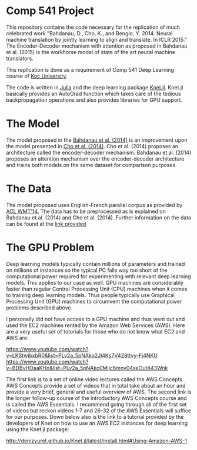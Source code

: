 # Comp 541 Project

This repository contains the code necessary for the replication of much celebrated work "Bahdanau, D., Cho, K., and Bengio, Y. 2014. Neural machine translation by jointly learning to align and translate. In ICLR 2015." The Encoder-Decoder mechanism with attention as proposed in Bahdanau et al. (2015) is the workhorse model of state of the art neural machine translators. 

This replication is done as a requirement of Comp 541 Deep Learning course of [Koç University](https://www.ku.edu.tr/en/home).   

The code is written in [Julia](https://julialang.org/) and the deep learning package [Knet.jl](http://denizyuret.github.io/Knet.jl/latest/index.html). Knet.jl basically provides an AutoGrad function which takes care of the tedious backpropagation operations and also provides libraries for GPU support.

# The Model 

The model proposed in the [Bahdanau et al. (2014)](https://arxiv.org/abs/1409.0473) is an improvement upon the model presented in [Cho et al. (2014)](https://arxiv.org/abs/1406.1078). Cho et al. (2014) proposes an architecture called the encoder-decoder mechanism. Bahdanau et al. (2014) proposes an attention mechanism over the encoder-decoder architecture and trains both models on the same dataset for comparison purposes. 

# The Data

The model proposed uses English-French parallel corpus as provided by [ACL WMT'14.](http://www.statmt.org/wmt14/translation-task.html) The data has to be preprocessed as is explained on Bahdanau et al. (2014) and Cho et al. (2014). Further information on the data can be found at the [link provided](https://docs.google.com/spreadsheets/d/1RGxpRhzQm0-NSgDX6_ljcOEUs4EQYtCWo6fK9fVMDiE/edit#gid=0)


# The GPU Problem

Deep learning models typically contain millions of parameters and trained on millions of instances so the typical PC falls way too short of the computational power required for experimenting with relevant deep learning models. This applies to our case as well. GPU machines are considerably faster than regular Central Processing Unit (CPU) machines when it comes to training deep learning models. Thus people typically use Graphical Processing Unit (GPU) machines to circumvent the computational power problems described above.

I personally did not have access to a GPU machine and thus went out and used the EC2 machines rented by the Amazon Web Services (AWS). Here are a very useful set of tutorials for those who do not know what EC2 and AWS are:

https://www.youtube.com/watch?v=LKStwibxbR0&list=PLv2a_5pNAko2Jl4Ks7V428ttvy-Fj4NKU
https://www.youtube.com/watch?v=BDBvHOaaKHo&list=PLv2a_5pNAko0Mijc6mnv04xeOut443Wnk

The first link is to a set of online video lectures called the AWS Concepts. AWS Concepts provide a set of videos that in total take about an hour and provide a very brief, general and useful overview of AWS. The second link is the longer follow-up course of the introductory AWS Concepts course and is called the AWS Essentials. I recommend going through all of the first set of videos but reckon videos 1-7 and 26-32 of the AWS Essentials will suffice for our purposes. Down below also is the link to a tutorial provided by the developers of Knet on how to use an AWS EC2 instances for deep learning using the Knet.jl package:

http://denizyuret.github.io/Knet.jl/latest/install.html#Using-Amazon-AWS-1

